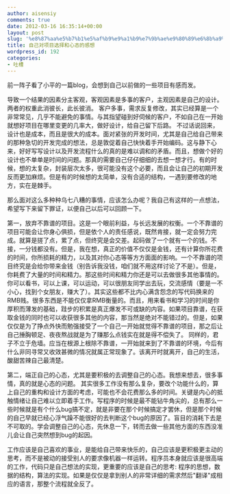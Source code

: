 ```yaml
---
author: aisensiy
comments: true
date: 2012-03-16 16:35:14+00:00
layout: post
slug: '%e8%87%aa%e5%b7%b1%e5%af%b9%e9%a1%b9%e7%9b%ae%e9%80%89%e6%8b%a9%e5%92%8c%e5%bf%83%e6%80%81%e7%9a%84%e6%84%9f%e6%83%b3'
title: 自己对项目选择和心态的感想
wordpress_id: 192
categories:
- 吐槽
---
```


前一阵子看了小平的一篇blog，会想到自己以前做的一些项目有感而发。

导致一个结果的因素分主客观，客观因素是多事的客户，主观因素是自己的设计。两者的权重此消彼长，此长彼消。
客户多事，需求反复修改，其实已经算是一个非常常见，几乎不能避免的事情。与其指望碰到好伺候的客户，不如自己在一开始就想好项目在哪里变更的几率大，做好设计，给自己留下后路。
不过话说回来，设计也是成本，而且是很大的成本。面对紧张的开发时间，尤其是自己给自己带来的那种急切的开发完成的想法，总是敦促着自己快快着手开始编码。这与静下心来，好好写写设计以及开发流程什么的真的是难以调和的矛盾。而且，想做个好的设计也不单单是时间的问题。那真的需要自己仔仔细细的去想一想才行。有的时候，想的太复杂，封装层次太多，很可能没有这个必要，而且会让自己的初期开发反而更加麻烦。但是有的时候想的太简单，没有合适的结构，一遇到要修改的地方，实在是棘手。

那么面对这么多种种乌七八糟的事情，应该怎么办呢？我自己有这样的一点想法，希望写下来留下罪证，以便自己以后可以回顾一下。

第一，放弃不靠谱的项目。这是一个眼前利益，与长远发展的权衡。一个不靠谱的项目可能会让你身心俱损，但是依个人的责任感说，既然肯接，就一定会努力完成。就算是搓了点，累了点，但终究是会交差。起码做了一个就有一个的钱。不接，一分钱都没有。但是，我在想，真正的价值不仅仅是金钱，还有计算你所花费的时间，你所损耗的精力，以及其对你心态等等方方面面的影响。一个不靠谱的项目终究是会给你带来金钱（别告诉我没钱，咱们就不用这样讨论了不是）。但是，你耗费了大量的时间和精力。那这些时间和精力你还是可以去做很多其他事情的。你可以看书，可以上课，可以运动，可以很朋友同学出去玩，交流感情（要是一不小心，找到个女朋友，赚大了）。其实这些都不比内心满含怨念的写代码换来的RMB贱。很多东西是不能仅仅拿RMB衡量的。而且，用来看书和学习的时间是你厚积而薄发的基础，跬步的积累是真正爆发不可或缺的内容。如果项目靠谱，在获取金钱的同时也可以收获很多其他的内容，那当然是绝对不能错过的。但是，如果仅仅是为了挣点外快而勉强接受了一个自己一开始就觉得不靠谱的项目，那之后让自己捶胸顿足、夜夜熬战就是为了赚那么点钱实在就是得不偿失了。
同样的，君子不立于危墙。应当在根源上根除不靠谱，一开始就来到了不靠谱的环境，今后有什么非同寻常又收效甚微的情况就属正常现象了。该离开时就离开，自己的生活，酸甜苦辣自己最清楚。

第二，端正自己的心态，尤其是要积极的去调整自己的心态。我想来想去，很多事情，真的就是心态的问题。
其实很多工作没有那么复杂，要改个功能什么的，算上自己的重构和设计方面的考虑，可能也不会花费那么多的时间。关键是内心的抵触情绪让自己难以立即着手工作。写程序的时候是最不能钻牛角尖的，总有那么一些时候就是有个什么bug搞不定，就是非要在那个时候搞定才罢休，但是那个时候的自己早就已经心浮气躁不能很好的去判断这个bug的原因了。盲目的消耗下去是不可取的。学会调整自己的心态，先休息一下，转而去做一些其他方面的东西没准儿会让自己突然想到bug的起因。

工作应该是自己喜欢的事业，是能给自己带来快乐的，自己应该是更积极更主动的思考，而不是被动的接受别人的要求像机器一样运转。程序员本身就应该是很高端的工作，代码只是自己想法的实现，更重要的应该是自己的思考: 程序的思想，数据的结构，算法的实现。如果是仅仅是拿到别人的非常详细的需求然后"翻译"成相应的语言，那整个流程就全反了。
